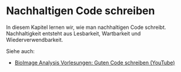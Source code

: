 # Nachhaltigen Code schreiben
In diesem Kapitel lernen wir, wie man nachhaltigen Code schreibt.
Nachhaltigkeit entsteht aus Lesbarkeit, Wartbarkeit und Wiederverwendbarkeit.

Siehe auch:
* [BioImage Analysis Vorlesungen: Guten Code schreiben (YouTube)](https://www.youtube.com/watch?v=gSBR34m1OCE)